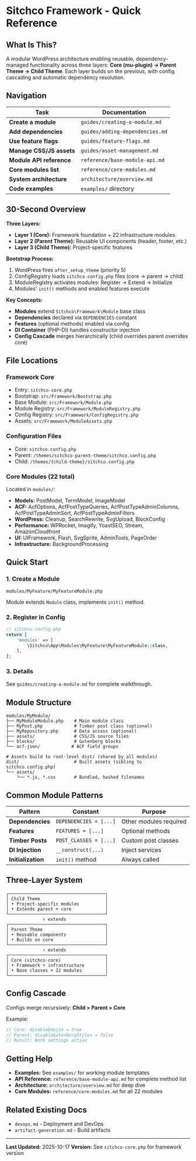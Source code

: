 # Sitchco Framework - Quick Reference

## What Is This?

A modular WordPress architecture enabling reusable, dependency-managed functionality across three layers: **Core (mu-plugin) → Parent Theme → Child Theme**. Each layer builds on the previous, with config cascading and automatic dependency resolution.

## Navigation

| Task | Documentation |
|------|---------------|
| **Create a module** | `guides/creating-a-module.md` |
| **Add dependencies** | `guides/adding-dependencies.md` |
| **Use feature flags** | `guides/feature-flags.md` |
| **Manage CSS/JS assets** | `guides/asset-management.md` |
| **Module API reference** | `reference/base-module-api.md` |
| **Core modules list** | `reference/core-modules.md` |
| **System architecture** | `architecture/overview.md` |
| **Code examples** | `examples/` directory |

## 30-Second Overview

**Three Layers:**
- **Layer 1 (Core):** Framework foundation + 22 infrastructure modules
- **Layer 2 (Parent Theme):** Reusable UI components (header, footer, etc.)
- **Layer 3 (Child Theme):** Project-specific features

**Bootstrap Process:**
1. WordPress fires `after_setup_theme` (priority 5)
2. ConfigRegistry loads `sitchco.config.php` files (core → parent → child)
3. ModuleRegistry activates modules: Register → Extend → Initialize
4. Modules' `init()` methods and enabled features execute

**Key Concepts:**
- **Modules** extend `Sitchco\Framework\Module` base class
- **Dependencies** declared via `DEPENDENCIES` constant
- **Features** (optional methods) enabled via config
- **DI Container** (PHP-DI) handles constructor injection
- **Config Cascade** merges hierarchically (child overrides parent overrides core)

## File Locations

### Framework Core
- Entry: `sitchco-core.php`
- Bootstrap: `src/Framework/Bootstrap.php`
- Base Module: `src/Framework/Module.php`
- Module Registry: `src/Framework/ModuleRegistry.php`
- Config Registry: `src/Framework/ConfigRegistry.php`
- Assets: `src/Framework/ModuleAssets.php`

### Configuration Files
- Core: `sitchco.config.php`
- Parent: `/themes/sitchco-parent-theme/sitchco.config.php`
- Child: `/themes/{child-theme}/sitchco.config.php`

### Core Modules (22 total)
Located in `modules/`:
- **Models:** PostModel, TermModel, ImageModel
- **ACF:** AcfOptions, AcfPostTypeQueries, AcfPostTypeAdminColumns, AcfPostTypeAdminSort, AcfPostTypeAdminFilters
- **WordPress:** Cleanup, SearchRewrite, SvgUpload, BlockConfig
- **Performance:** WPRocket, Imagify, YoastSEO, Stream, AmazonCloudfront
- **UI:** UIFramework, Flash, SvgSprite, AdminTools, PageOrder
- **Infrastructure:** BackgroundProcessing

## Quick Start

### 1. Create a Module

```
modules/MyFeature/MyFeatureModule.php
```

Module extends `Module` class, implements `init()` method.

### 2. Register in Config

```php
// sitchco.config.php
return [
    'modules' => [
        \Sitchco\App\Modules\MyFeature\MyFeatureModule::class,
    ],
];
```

### 3. Details

See `guides/creating-a-module.md` for complete walkthrough.

## Module Structure

```
modules/MyModule/
├── MyModuleModule.php    # Main module class
├── MyPost.php            # Timber post class (optional)
├── MyRepository.php      # Data access (optional)
├── assets/               # CSS/JS source files
├── blocks/               # Gutenberg blocks
└── acf-json/            # ACF field groups

# Assets build to root-level dist/ (shared by all modules)
dist/                     # Built assets (sibling to sitchco.config.php)
└── assets/
    └── *.js, *.css       # Bundled, hashed filenames
```

## Common Module Patterns

| Pattern | Constant | Purpose |
|---------|----------|---------|
| **Dependencies** | `DEPENDENCIES = [...]` | Other modules required |
| **Features** | `FEATURES = [...]` | Optional methods |
| **Timber Posts** | `POST_CLASSES = [...]` | Custom post classes |
| **DI Injection** | `__construct(...)` | Inject services |
| **Initialization** | `init()` method | Always called |

## Three-Layer System

```
┌─────────────────────────────────────┐
│ Child Theme                         │
│ • Project-specific modules          │
│ • Extends parent + core             │
└─────────────────────────────────────┘
              ↑ extends
┌─────────────────────────────────────┐
│ Parent Theme                        │
│ • Reusable components               │
│ • Builds on core                    │
└─────────────────────────────────────┘
              ↑ extends
┌─────────────────────────────────────┐
│ Core (sitchco-core)                 │
│ • Framework + infrastructure        │
│ • Base classes + 22 modules         │
└─────────────────────────────────────┘
```

## Config Cascade

Configs merge recursively: **Child > Parent > Core**

Example:
```php
// Core: disableEmojis = true
// Parent: disableGutenbergStyles = false
// Result: Both settings active
```

## Getting Help

- **Examples:** See `examples/` for working module templates
- **API Reference:** `reference/base-module-api.md` for complete method list
- **Architecture:** `architecture/overview.md` for deep dive
- **Core Modules:** `reference/core-modules.md` for all 22 modules

## Related Existing Docs

- `devops.md` - Deployment and DevOps
- `artifact-generation.md` - Build artifacts

---

**Last Updated:** 2025-10-17
**Version:** See `sitchco-core.php` for framework version
